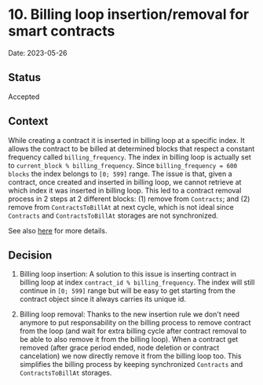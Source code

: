 # 10. Billing loop insertion/removal for smart contracts

Date: 2023-05-26

## Status

Accepted

## Context

While creating a contract it is inserted in billing loop at a specific index.
It allows the contract to be billed at determined blocks that respect a constant frequency called `billing_frequency`.
The index in billing loop is actually set to `current_block % billing_frequency`.
Since `billing_frequency = 600 blocks` the index belongs to `[0; 599]` range.
The issue is that, given a contract, once created and inserted in billing loop, we cannot retrieve at which index it was inserted in billing loop.
This led to a contract removal process in 2 steps at 2 different blocks: (1) remove from `Contracts`; and (2) remove from `ContractsToBillAt` at next cycle, which is not ideal since `Contracts` and `ContractsToBillAt` storages are not synchronized.

See also [here](https://github.com/threefoldtech/tfchain/issues/709) for more details.

## Decision

1. Billing loop insertion:
A solution to this issue is inserting contract in billing loop at index `contract_id % billing_frequency`.
The index will still continue in `[0; 599]` range but will be easy to get starting from the contract object since it always carries its unique id.  

2. Billing loop removal:
Thanks to the new insertion rule we don't need anymore to put responsability on the billing process to remove contract from the loop (and wait for extra billing cycle after contract removal to be able to also remove it from the billing loop).
When a contract get removed (after grace period ended, node deletion or contract cancelation) we now directly remove it from the billing loop too.
This simplifies the billing process by keeping synchronized `Contracts` and `ContractsToBillAt` storages.